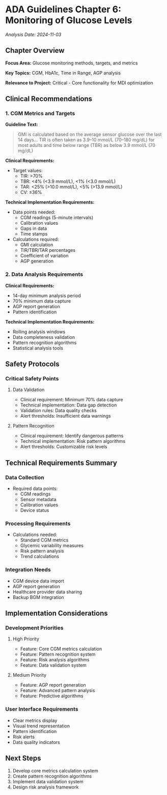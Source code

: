 # ADA Guidelines Chapter 6: Monitoring of Glucose Levels
*Analysis Date: 2024-11-03*

## Chapter Overview
**Focus Area:** Glucose monitoring methods, targets, and metrics

**Key Topics:** CGM, HbA1c, Time in Range, AGP analysis

**Relevance to Project:** Critical - Core functionality for MDI optimization

## Clinical Recommendations
### 1. CGM Metrics and Targets
**Guideline Text:**
> GMI is calculated based on the average sensor glucose over the last 14 days... TIR is often taken as 3.9–10 mmol/L (70–180 mg/dL) for most adults and time below range (TBR) as below 3.9 mmol/L (70 mg/dL)

**Clinical Requirements:**
- Target values:
  - TIR: >70%
  - TBR: <4% (<3.9 mmol/L), <1% (<3.0 mmol/L)
  - TAR: <25% (>10.0 mmol/L), <5% (>13.9 mmol/L)
  - CV: ≤36%

**Technical Implementation Requirements:**
- Data points needed:
  - CGM readings (5-minute intervals)
  - Calibration values
  - Gaps in data
  - Time stamps
- Calculations required:
  - GMI calculation
  - TIR/TBR/TAR percentages
  - Coefficient of variation
  - AGP generation

### 2. Data Analysis Requirements
**Clinical Requirements:**
- 14-day minimum analysis period
- 70% minimum data capture
- AGP report generation
- Pattern identification

**Technical Implementation Requirements:**
- Rolling analysis windows
- Data completeness validation
- Pattern recognition algorithms
- Statistical analysis tools

## Safety Protocols
### Critical Safety Points
1. Data Validation
   - Clinical requirement: Minimum 70% data capture
   - Technical implementation: Data gap detection
   - Validation rules: Data quality checks
   - Alert thresholds: Insufficient data warnings

2. Pattern Recognition
   - Clinical requirement: Identify dangerous patterns
   - Technical implementation: Risk pattern algorithms
   - Alert thresholds: Customizable risk levels

## Technical Requirements Summary
### Data Collection
- Required data points:
  - CGM readings
  - Sensor metadata
  - Calibration values
  - Device status

### Processing Requirements
- Calculations needed:
  - Standard CGM metrics
  - Glycemic variability measures
  - Risk pattern analysis
  - Trend calculations

### Integration Needs
- CGM device data import
- AGP report generation
- Healthcare provider data sharing
- Backup BGM integration

## Implementation Considerations
### Development Priorities
1. High Priority
   - Feature: Core CGM metrics calculation
   - Feature: Pattern recognition system
   - Feature: Risk analysis algorithms
   - Feature: Data validation system

2. Medium Priority
   - Feature: AGP report generation
   - Feature: Advanced pattern analysis
   - Feature: Predictive algorithms

### User Interface Requirements
- Clear metrics display
- Visual trend representation
- Pattern identification
- Risk alerts
- Data quality indicators

## Next Steps
1. Develop core metrics calculation system
2. Create pattern recognition algorithms
3. Implement data validation system
4. Design risk analysis framework